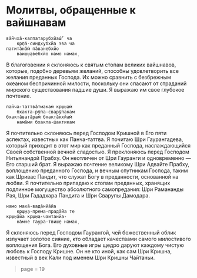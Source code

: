 # Молитвы, обращенные к вайшнавам

    ва̄н̃чха̄-калпатарубхйаш́’ ча
        кр̣па̄-синдхубхйа эва ча
    патита̄на̄м̇ па̄ванебхйо
        ваиш̣н̣авебхйо намо намах̣

В благоговении я склоняюсь к святым стопам великих вайшнавов, которые, подобно деревьям желаний, способны удовлетворить все желания преданных Господа. Их можно сравнить с безбрежным океаном беспричинной милости, поскольку они спасают от страданий мирского существования падшие души. Я выражаю им свое глубокое почтение.

    пан̃ча-таттва̄тмакам̇ кр̣ш̣н̣ам̇
        бхакта-рӯпа-сварӯпакам
    бхакта̄вата̄рам̇ бхакта̄кхйам̇
        нама̄ми бхакта-ш́актикам

Я почтительно склоняюсь перед Господом Кришной в Его пяти аспектах, известных как Панча-таттва. Я почитаю Шри Гаурангадева, который приходит в этот мир как преданный Господа, наслаждающийся Своей собственной вечной сладостью. Я преклоняюсь перед Господом Нитьянандой Прабху. Он неотличен от Шри Гауранги и одновременно — Его старший брат. Я выражаю почтение великому Шри Адвайте Прабху, воплощению преданного Господа, и вечным спутникам Господа, таким как Шривас Пандит, что служат Богу в преданности, основанной на любви. Я почтительно припадаю к стопам преданных, хранящих подлинное могущество абсолютного самопредания: Шри Рамананды Рая, Шри Гададхара Пандита и Шри Сварупы Дамодара.

    намо маха̄-вада̄нйа̄йа
        кр̣ш̣н̣а-према-прада̄йа те
    кр̣ш̣н̣а̄йа кр̣ш̣н̣а-чаитанйа-
        на̄мне гаура-твиш̣е намах̣

Я склоняюсь перед Господом Гаурангой, чей божественный облик излучает золотое сияние, кто обладает качествами самого милостивого воплощения Бога. Его духовные игры щедро даруют каждому чистую любовь к Господу Кришне. Он не кто иной, как сам Шри Кришна, известный в век Кали под именем Шри Кришны Чайтаньи.


> page = 19